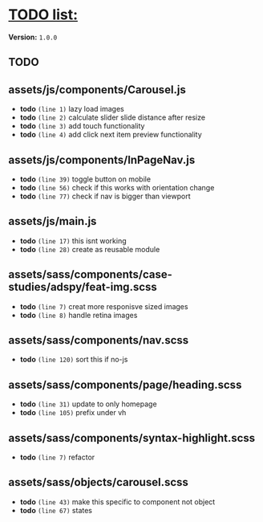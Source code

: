 # [TODO list:]( http://geckotree.co.uk )

**Version:** `1.0.0`

## TODO

## assets/js/components/Carousel.js

-  **todo** `(line 1)`  lazy load images
-  **todo** `(line 2)`  calculate slider slide distance after resize
-  **todo** `(line 3)`  add touch functionality
-  **todo** `(line 4)`  add click next item preview functionality

## assets/js/components/InPageNav.js

-  **todo** `(line 39)`  toggle button on mobile
-  **todo** `(line 56)`  check if this works with orientation change
-  **todo** `(line 77)`  check if nav is bigger than viewport

## assets/js/main.js

-  **todo** `(line 17)`  this isnt working
-  **todo** `(line 28)`  create as reusable module

## assets/sass/components/case-studies/adspy/feat-img.scss

-  **todo** `(line 7)`  creat more responisve sized images
-  **todo** `(line 8)`  handle retina images

## assets/sass/components/nav.scss

-  **todo** `(line 120)`  sort this if no-js

## assets/sass/components/page/heading.scss

-  **todo** `(line 31)`  update to only homepage
-  **todo** `(line 105)`  prefix under vh

## assets/sass/components/syntax-highlight.scss

-  **todo** `(line 7)`  refactor

## assets/sass/objects/carousel.scss

-  **todo** `(line 43)`  make this specific to component not object
-  **todo** `(line 67)`  states

